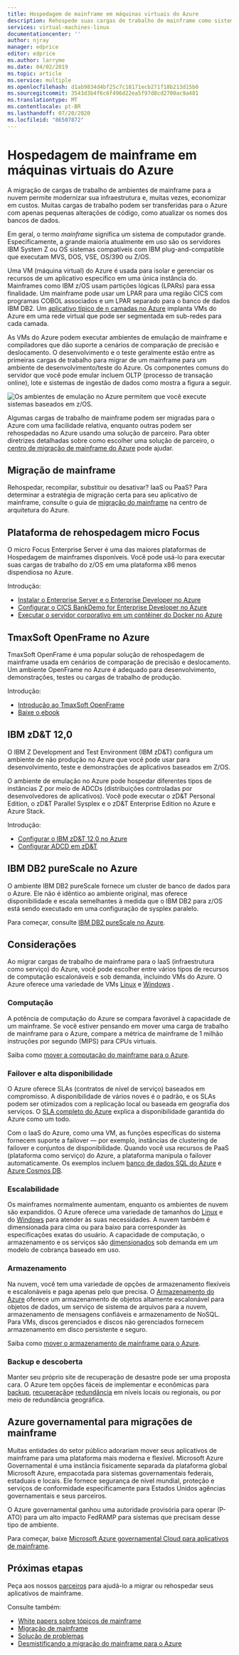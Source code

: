 ```yaml
---
title: Hospedagem de mainframe em máquinas virtuais do Azure
description: Rehospede suas cargas de trabalho de mainframe como sistemas IBM Z usando máquinas virtuais (VMs) em Microsoft Azure.
services: virtual-machines-linux
documentationcenter: ''
author: njray
manager: edprice
editor: edprice
ms.author: larryme
ms.date: 04/02/2019
ms.topic: article
ms.service: multiple
ms.openlocfilehash: d1ab9834d4bf25c7c18171ecb271f18b213d15b0
ms.sourcegitcommit: 3543d3b4f6c6f496d22ea5f97d8cd2700ac9a481
ms.translationtype: MT
ms.contentlocale: pt-BR
ms.lasthandoff: 07/20/2020
ms.locfileid: "86507872"
---
```

# <a name="mainframe-rehosting-on-azure-virtual-machines"></a>Hospedagem de mainframe em máquinas virtuais do Azure

A migração de cargas de trabalho de ambientes de mainframe para a nuvem permite modernizar sua infraestrutura e, muitas vezes, economizar em custos. Muitas cargas de trabalho podem ser transferidas para o Azure com apenas pequenas alterações de código, como atualizar os nomes dos bancos de dados.

Em geral, o termo *mainframe* significa um sistema de computador grande. Especificamente, a grande maioria atualmente em uso são os servidores IBM System Z ou OS sistemas compatíveis com IBM plug-and-compatible que executam MVS, DOS, VSE, OS/390 ou Z/OS.

Uma VM (máquina virtual) do Azure é usada para isolar e gerenciar os recursos de um aplicativo específico em uma única instância do. Mainframes como IBM z/OS usam partições lógicas (LPARs) para essa finalidade. Um mainframe pode usar um LPAR para uma região CICS com programas COBOL associados e um LPAR separado para o banco de dados IBM DB2. Um [aplicativo típico de n camadas no Azure](/azure/architecture/reference-architectures/n-tier/n-tier-sql-server) implanta VMs do Azure em uma rede virtual que pode ser segmentada em sub-redes para cada camada.

As VMs do Azure podem executar ambientes de emulação de mainframe e compiladores que dão suporte a cenários de comparação de precisão e deslocamento. O desenvolvimento e o teste geralmente estão entre as primeiras cargas de trabalho para migrar de um mainframe para um ambiente de desenvolvimento/teste do Azure. Os componentes comuns do servidor que você pode emular incluem OLTP (processo de transação online), lote e sistemas de ingestão de dados como mostra a figura a seguir.

![Os ambientes de emulação no Azure permitem que você execute sistemas baseados em z/OS.](media/01-overview.png)

Algumas cargas de trabalho de mainframe podem ser migradas para o Azure com uma facilidade relativa, enquanto outras podem ser rehospedadas no Azure usando uma solução de parceiro. Para obter diretrizes detalhadas sobre como escolher uma solução de parceiro, o [centro de migração de mainframe do Azure](https://azure.microsoft.com/migration/mainframe/) pode ajudar.

## <a name="mainframe-migration"></a>Migração de mainframe

Rehospedar, recompilar, substituir ou desativar? IaaS ou PaaS? Para determinar a estratégia de migração certa para seu aplicativo de mainframe, consulte o guia de [migração do mainframe](/azure/architecture/cloud-adoption/infrastructure/mainframe-migration/overview) na centro de arquitetura do Azure.

## <a name="micro-focus-rehosting-platform"></a>Plataforma de rehospedagem micro Focus

O micro Focus Enterprise Server é uma das maiores plataformas de Hospedagem de mainframes disponíveis. Você pode usá-lo para executar suas cargas de trabalho do z/OS em uma plataforma x86 menos dispendiosa no Azure.

Introdução:

- [Instalar o Enterprise Server e o Enterprise Developer no Azure](./microfocus/set-up-micro-focus-azure.md)
- [Configurar o CICS BankDemo for Enterprise Developer no Azure](./microfocus/demo.md)
- [Executar o servidor corporativo em um contêiner do Docker no Azure](./microfocus/run-enterprise-server-container.md)


## <a name="tmaxsoft-openframe-on-azure"></a>TmaxSoft OpenFrame no Azure

TmaxSoft OpenFrame é uma popular solução de rehospedagem de mainframe usada em cenários de comparação de precisão e deslocamento. Um ambiente OpenFrame no Azure é adequado para desenvolvimento, demonstrações, testes ou cargas de trabalho de produção.

Introdução:

- [Introdução ao TmaxSoft OpenFrame](./tmaxsoft/get-started.md)
- [Baixe o ebook](https://azure.microsoft.com/resources/install-tmaxsoft-openframe-on-azure/)

## <a name="ibm-zdt-120"></a>IBM zD&T 12,0

O IBM Z Development and Test Environment (IBM zD&T) configura um ambiente de não produção no Azure que você pode usar para desenvolvimento, teste e demonstrações de aplicativos baseados em Z/OS.

O ambiente de emulação no Azure pode hospedar diferentes tipos de instâncias Z por meio de ADCDs (distribuições controladas por desenvolvedores de aplicativos). Você pode executar o zD&T Personal Edition, o zD&T Parallel Sysplex e o zD&T Enterprise Edition no Azure e Azure Stack.

Introdução:

- [Configurar o IBM zD&T 12,0 no Azure](./ibm/install-ibm-z-environment.md)
- [Configurar ADCD em zD&T](./ibm/demo.md)

## <a name="ibm-db2-purescale-on-azure"></a>IBM DB2 pureScale no Azure

O ambiente IBM DB2 pureScale fornece um cluster de banco de dados para o Azure. Ele não é idêntico ao ambiente original, mas oferece disponibilidade e escala semelhantes à medida que o IBM DB2 para z/OS está sendo executado em uma configuração de sysplex paralelo.

Para começar, consulte [IBM DB2 pureScale no Azure](../../linux/ibm-db2-purescale-azure.md).

## <a name="considerations"></a>Considerações

Ao migrar cargas de trabalho de mainframe para o IaaS (infraestrutura como serviço) do Azure, você pode escolher entre vários tipos de recursos de computação escalonáveis e sob demanda, incluindo VMs do Azure. O Azure oferece uma variedade de VMs [Linux](../../linux/overview.md) e [Windows](../../windows/overview.md) .

### <a name="compute"></a>Computação

A potência de computação do Azure se compara favorável à capacidade de um mainframe. Se você estiver pensando em mover uma carga de trabalho de mainframe para o Azure, compare a métrica de mainframe de 1 milhão instruções por segundo (MIPS) para CPUs virtuais. 

Saiba como [mover a computação do mainframe para o Azure](./concepts/mainframe-compute-azure.md).

### <a name="high-availability-and-failover"></a>Failover e alta disponibilidade

O Azure oferece SLAs (contratos de nível de serviço) baseados em compromisso. A disponibilidade de vários noves é o padrão, e os SLAs podem ser otimizados com a replicação local ou baseada em geografia dos serviços. O [SLA completo do Azure](https://azure.microsoft.com/support/legal/sla/virtual-machines/) explica a disponibilidade garantida do Azure como um todo.

Com o IaaS do Azure, como uma VM, as funções específicas do sistema fornecem suporte a failover — por exemplo, instâncias de clustering de failover e conjuntos de disponibilidade. Quando você usa recursos de PaaS (plataforma como serviço) do Azure, a plataforma manipula o failover automaticamente. Os exemplos incluem [banco de dados SQL do Azure](../../../azure-sql/database/sql-database-paas-overview.md) e [Azure Cosmos DB](../../../cosmos-db/introduction.md).

### <a name="scalability"></a>Escalabilidade

Os mainframes normalmente aumentam, enquanto os ambientes de nuvem são expandidos. O Azure oferece uma variedade de tamanhos do [Linux](../../linux/sizes.md) e do [Windows](../../windows/sizes.md) para atender às suas necessidades. A nuvem também é dimensionada para cima ou para baixo para corresponder às especificações exatas do usuário. A capacidade de computação, o armazenamento e os serviços são [dimensionados](/azure/architecture/best-practices/auto-scaling) sob demanda em um modelo de cobrança baseado em uso.

### <a name="storage"></a>Armazenamento

Na nuvem, você tem uma variedade de opções de armazenamento flexíveis e escalonáveis e paga apenas pelo que precisa. O [Armazenamento do Azure](../../../storage/common/storage-introduction.md) oferece um armazenamento de objetos altamente escalonável para objetos de dados, um serviço de sistema de arquivos para a nuvem, armazenamento de mensagens confiáveis e armazenamento de NoSQL. Para VMs, discos gerenciados e discos não gerenciados fornecem armazenamento em disco persistente e seguro.

Saiba como [mover o armazenamento de mainframe para o Azure](./concepts/mainframe-storage-azure.md).

### <a name="backup-and-recovery"></a>Backup e descoberta

Manter seu próprio site de recuperação de desastre pode ser uma proposta cara. O Azure tem opções fáceis de implementar e econômicas para [backup](../../../backup/backup-overview.md), [recuperação](../../../site-recovery/site-recovery-overview.md)e [redundância](../../../storage/common/storage-redundancy.md) em níveis locais ou regionais, ou por meio de redundância geográfica.

## <a name="azure-government-for-mainframe-migrations"></a>Azure governamental para migrações de mainframe

Muitas entidades do setor público adorariam mover seus aplicativos de mainframe para uma plataforma mais moderna e flexível. Microsoft Azure Governamental é uma instância fisicamente separada da plataforma global Microsoft Azure, empacotada para sistemas governamentais federais, estaduais e locais. Ele fornece segurança de nível mundial, proteção e serviços de conformidade especificamente para Estados Unidos agências governamentais e seus parceiros.

O Azure governamental ganhou uma autoridade provisória para operar (P-ATO) para um alto impacto FedRAMP para sistemas que precisam desse tipo de ambiente.

Para começar, baixe [Microsoft Azure governamental Cloud para aplicativos de mainframe](https://azure.microsoft.com/resources/microsoft-azure-government-cloud-for-mainframe-applications/en-us/).

## <a name="next-steps"></a>Próximas etapas

Peça aos nossos [parceiros](partner-workloads.md) para ajudá-lo a migrar ou rehospedar seus aplicativos de mainframe. 

Consulte também:

- [White papers sobre tópicos de mainframe](mainframe-white-papers.md)
- [Migração de mainframe](/azure/architecture/cloud-adoption/infrastructure/mainframe-migration/overview)
- [Solução de problemas](../../troubleshooting/index.yml)
- [Desmistificando a migração do mainframe para o Azure](https://azure.microsoft.com/resources/demystifying-mainframe-to-azure-migration/)

<!-- INTERNAL LINKS -->
[microfocus-get-started]: /microfocus/get-started.md
[microfocus-setup]: /microfocus/set-up-micro-focus-azure.md
[microfocus-demo]: /microfocus/demo.md
[ibm-get-started]: /ibm/get-started.md
[ibm-install-z]: /ibm/install-ibm-z-environment.md
[ibm-demo]: /ibm/demo.md
